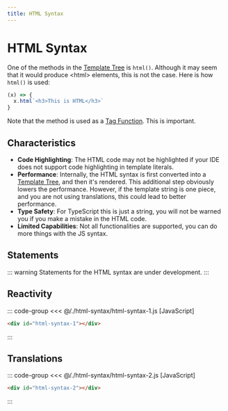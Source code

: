 ```yaml
---
title: HTML Syntax
---
```


<script setup>
  import { onMounted } from 'vue'
  
  onMounted(async () => {
    await import('./html-syntax-1.js')
    await import('./html-syntax-2.js')
  })
</script>

# HTML Syntax

One of the methods in the [Template Tree](../templates/template-tree) is
`html()`. Although it may seem that it would produce \<html\> elements, this is
not the case. Here is how `html()` is used: 

```js
(x) => {
  x.html`<h3>This is HTML</h3>`
}
```

Note that the method is used as a [Tag Function](https://developer.mozilla.org/en-US/docs/Web/JavaScript/Reference/Template_literals#tagged_templates).
This is important.

## Characteristics

- **Code Highlighting**: The HTML code may not be highlighted if your IDE does 
  not support code highlighting in template literals.
- **Performance**: Internally, the HTML syntax is first converted into a
  [Template Tree](../templates/template-tree),
  and then it's rendered. This additional step obviously lowers the performance.
  However, if the template string is one piece, and you are not using
  translations, this could lead to better performance.
- **Type Safety**: For TypeScript this is just a string, you will not be warned
  you if you make a mistake in the HTML code.
- **Limited Capabilities**: Not all functionalities are supported, you can do
  more things with the JS syntax.

## Statements

::: warning
Statements for the HTML syntax are under development.
:::

## Reactivity

::: code-group
<<< @/./html-syntax/html-syntax-1.js [JavaScript]
```html [HTML]
<div id="html-syntax-1"></div>
```
:::

<Badge type="warning" text="example" />
<div class="example">
  <div id="html-syntax-1"></div>
</div>

## Translations

::: code-group
<<< @/./html-syntax/html-syntax-2.js [JavaScript]
```html [HTML]
<div id="html-syntax-2"></div>
```
:::

<Badge type="warning" text="example" />
<div class="example">
  <div id="html-syntax-2"></div>
</div>
